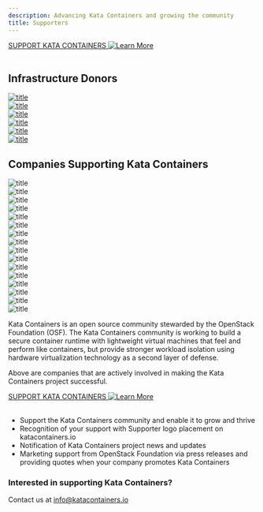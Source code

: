 ```yaml
---
description: Advancing Kata Containers and growing the community
title: Supporters
---
```


<section class="section section-padding-top-0">
<a href="mailto:info@katacontainers.io" class="button is-primary-dark is-rounded"><span>SUPPORT KATA CONTAINERS</span>
  <span class="ico">
    <img src="../.vuepress/theme/svg/arrow-left.svg" alt="Learn More" />
  </span></a>
<br/><br/>


<div class="container1">
  <h2 class="features">Infrastructure Donors</h2>
</div>



<div class="container-supporter">

  <div class="content-supporter-lt3 ">
    <a href="https://cloud.google.com/" target="_blank"><img class="img-sponsor-l3" src="/images/logo-google-cloud.svg" alt="title"  /></a></div>
  <div class="content-supporter-lt3 ">
    <a href="https://www.microsoft.com/" target="_blank"><img class="img-sponsor-l3" src="/images/logo-microsoft.svg" alt="title"  /></a></div>
  <div class="content-supporter-lt3 ">
    <a href="https://vexxhost.com/" target="_blank"><img class="img-sponsor-l3" src="/images/logo-vexxhost.svg" alt="title"  /></a></div>

</div>  <!-- container-supporter -->


<div class="container-supporter container-supporter-last">



  <div class="content-supporter-lt3 ">
    <a href="https://aws.amazon.com/" target="_blank"><img class="img-sponsor-l2" src="/images/logo-amazon.svg" alt="title"  /></a></div>
  <div class="content-supporter-lt3 ">
    <a href="https://packagecloud.io/" target="_blank"><img src="/images/logo-packagecloud.png" alt="title"  /></a></div>
  <div class="content-supporter-lt3 ">
    <a href="https://www.packet.com/" target="_blank"><img src="/images/logo-packetcloud.png" alt="title"  /></a></div>

</div>  <!-- container-supporter -->


<div class="container1">
  <h2 class="features">Companies Supporting Kata Containers</h2>
</div>


<div class="container-supporter">

  <div class="content-supporter ">
    <img  src="/images/logo-intel.png" alt="title"  /></div>
  <div class="content-supporter ">
    <img  src="/images/logo-huawei.svg" alt="title"  /></div>
  <div class="content-supporter ">
    <img  src="/images/logo-dell.svg" alt="title"  /></div>
  <div class="content-supporter ">
    <img  src="/images/logo-redhat.svg" alt="title"  /></div>

</div>  <!-- container-supporter -->

<div class="container-supporter">

  <div class="content-supporter ">
    <img  src="/images/logo-tencent.jpg" alt="title"  /></div>
  <div class="content-supporter ">
    <img  src="/images/logo-99cloud.jpg" alt="title"  /></div>
  <div class="content-supporter ">
    <img  src="/images/logo-china.svg" alt="title"  /></div>
  <div class="content-supporter ">
    <img  src="/images/logo-citynetwork.svg" alt="title"  /></div>

</div>  <!-- container-supporter -->


<div class="container-supporter">

  <div class="content-supporter ">
    <img class="img-sponsor-l4" src="/images/logo-united.svg" alt="title"  /></div>
  <div class="content-supporter ">
    <img class="img-sponsor-l4" src="/images/logo-zte.svg" alt="title"  /></div>
  <div class="content-supporter ">
    <img class="img-sponsor-l4" src="/images/logo-mirantis.png" alt="title"  /></div>
  <div class="content-supporter ">
    <img class="img-sponsor-l4" src="/images/logo-suse.svg" alt="title"  /></div>

</div>  <!-- container-supporter -->

<div class="container-supporter container-supporter-last">

  <div class="content-supporter ">
    <img class="img-sponsor-l3-last" src="/images/logo-netapp.svg" alt="title"  /></div>
  <div class="content-supporter ">
    <img class="img-sponsor-l3-last" src="/images/logo-easy.svg" alt="title"  /></div>
  <div class="content-supporter ">
    <img class="img-sponsor-l3-last" src="/images/logo-fiberhome.png" alt="title"  /></div>
  <div class="content-supporter ">
    <img class="img-sponsor-l3-last" src="/images/logo-ubuntu.svg" alt="title"  /></div>

</div>  <!-- container-supporter -->



Kata Containers is an open source community stewarded by the OpenStack Foundation (OSF). The Kata Containers community is working to build a secure container runtime with lightweight virtual machines that feel and perform like containers, but provide stronger workload isolation using hardware virtualization technology as a second layer of defense. 

Above are companies that are actively involved in making the Kata Containers project successful.

<a href="mailto:info@katacontainers.io" class="button is-primary-dark is-rounded">
  <span>SUPPORT KATA CONTAINERS</span>
  <span class="ico">
    <img src="../.vuepress/theme/svg/arrow-left.svg" alt="Learn More" />
  </span>
</a><br/><br/>

<ul>
  <li>Support the Kata Containers community and enable it to grow and thrive</li>
  <li>Recognition of your support with Supporter logo placement on katacontainers.io</li> 
  <li>Notification of Kata Containers project news and updates</li> 
  <li>Marketing support from OpenStack Foundation via press releases and providing quotes when your company promotes Kata Containers</li>
</ul>

</section> 


<section class="section bottom-content">
  <div class="search-content">
    <h3 class="search-content-title">Interested in supporting Kata Containers?</h3>
    <div class="search-content-subtitle">  
      <span>Contact us at <a href="#">info@katacontainers.io</a></span>
    </div>
  </div>
</section>  



